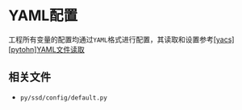 
# YAML配置

工程所有变量的配置均通过`YAML`格式进行配置，其读取和设置参考[[yacs][pytohn]YAML文件读取](https://zj-image-processing.readthedocs.io/zh_CN/latest/python/[yacs][pytohn]YAML%E6%96%87%E4%BB%B6%E8%AF%BB%E5%8F%96/)

## 相关文件

* `py/ssd/config/default.py`